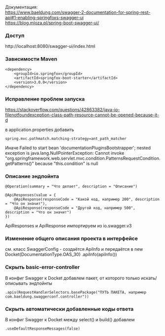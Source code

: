 Документация:  
https://www.baeldung.com/swagger-2-documentation-for-spring-rest-api#1-enabling-springfoxs-swagger-ui  
https://blog.mloza.pl/spring-boot-swagger-ui/

### Доступ

http://localhost:8080/swagger-ui/index.html

### Зависимости Maven 

    <dependency>
        <groupId>io.springfox</groupId>
        <artifactId>springfox-boot-starter</artifactId>
        <version>3.0.0</version>
    </dependency>

### Исправление проблем запуска
https://stackoverflow.com/questions/42863382/java-io-filenotfoundexception-class-path-resource-cannot-be-opened-because-it-d  

в application.properties добавить 
    
    spring.mvc.pathmatch.matching-strategy=ant_path_matcher

Иначе Failed to start bean 'documentationPluginsBootstrapper'; nested exception is java.lang.NullPointerException: Cannot invoke "org.springframework.web.servlet.mvc.condition.PatternsRequestCondition.getPatterns()" because "this.condition" is null

### Описание эндпойнта   
    @Operation(summary = "Что делает", description = "Описание")   

    @ApiResponses(value = {
        @ApiResponse(responseCode = "Какой код, например 200", description = "Что он значит"),
        @ApiResponse(responseCode = "Другой код, например 500", description = "Что он значит")
    })
ApiResponses и ApiResponse импортируем из io.swagger.v3

### Изменение общего описания проекта в интерфейсе  
см. класс SwaggerConfig - создаётся ApiInfo и передаётся в new Docket(DocumentationType.OAS_30)
.apiInfo(apiInfo())

### Скрыть basic-error-controller

В конфиг Swagger к Docket добавлем пакет, от которого только искать/описывать эндпойнты

    .apis(RequestHandlerSelectors.basePackage("ПУТЬ ПАКЕТА, например com.baeldung.swaggerconf.controller"))

### Скрыть автоматически добавленные коды ответа  
В конфиг Swagger к Docket между select() и build() добавлем

    .useDefaultResponseMessages(false)

